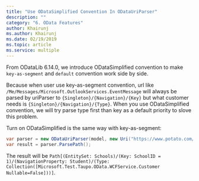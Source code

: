```yaml
---
title: "Use ODataSimplified Convention In ODataUriParser"
description: ""
category: "6. OData Features"
author: Khairunj
ms.author: Khairunj
ms.date: 02/19/2019
ms.topic: article
ms.service: multiple
---
```


From ODataLib 6.14.0, we introduce ODataSimplified convention to make `key-as-segment` and `default` convention work side by side. 

Because when user use key-as-segment convention, url like `/Me/Messages/Microsoft.OutlookServices.EventMessage` will always be parsed by uriParser to `{Singleton}/{Navigation}/{Key}` but what customer needs is `{Singleton}/{Navigation}/{Type}`. When you use ODataSimplified convention, we will try parse type first than key as a default priority to slove this problem.

Turn on ODataSimplified is the same way with key-as-segment:
``` csharp
var parser = new ODataUriParser(model, new Uri("https://www.potato.com/"), new Uri("https://www.potato.com/Schools/1/Student/Microsoft.Test.Taupo.OData.WCFService.Customer")) { UrlConventions = ODataUrlConventions.ODataSimplified };
var result = parser.ParsePath();
```

The result will be `Path[(EntitySet: Schools)/(Key: SchoolID = 1)/(NavigationProperty: Student)/(Type: Collection([Microsoft.Test.Taupo.OData.WCFService.Customer Nullable=False]))]`.

